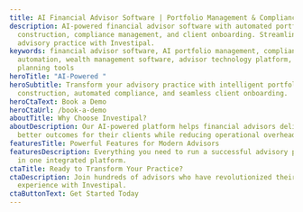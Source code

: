 ```yaml
---
title: AI Financial Advisor Software | Portfolio Management & Compliance | Investipal
description: AI-powered financial advisor software with automated portfolio
  construction, compliance management, and client onboarding. Streamline your
  advisory practice with Investipal.
keywords: financial advisor software, AI portfolio management, compliance
  automation, wealth management software, advisor technology platform, financial
  planning tools
heroTitle: "AI-Powered "
heroSubtitle: Transform your advisory practice with intelligent portfolio
  construction, automated compliance, and seamless client onboarding.
heroCtaText: Book a Demo
heroCtaUrl: /book-a-demo
aboutTitle: Why Choose Investipal?
aboutDescription: Our AI-powered platform helps financial advisors deliver
  better outcomes for their clients while reducing operational overhead.
featuresTitle: Powerful Features for Modern Advisors
featuresDescription: Everything you need to run a successful advisory practice
  in one integrated platform.
ctaTitle: Ready to Transform Your Practice?
ctaDescription: Join hundreds of advisors who have revolutionized their client
  experience with Investipal.
ctaButtonText: Get Started Today
---
```

